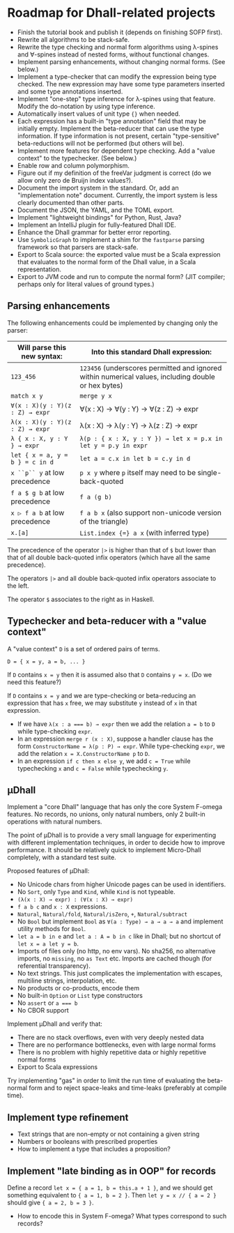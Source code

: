 # Roadmap for Dhall-related projects

- Finish the tutorial book and publish it (depends on finishing SOFP first).
- Rewrite all algorithms to be stack-safe.
- Rewrite the type checking and normal form algorithms using λ-spines and ∀-spines instead of nested forms, without functional changes.
- Implement parsing enhancements, without changing normal forms. (See below.)
- Implement a type-checker that can modify the expression being type checked. The new expression may have some type parameters inserted and some type annotations inserted.
- Implement "one-step" type inference for λ-spines using that feature. Modify the do-notation by using type inference.
- Automatically insert values of unit type `{}` when needed.
- Each expression has a built-in "type annotation" field that may be initially empty. Implement the beta-reducer that can use the type information. If type information is not present, certain "type-sensitive" beta-reductions will not be performed (but others will be).
- Implement more features for dependent type checking. Add a "value context" to the typechecker. (See below.)
- Enable row and column polymorphism.
- Figure out if my definition of the freeVar judgment is correct (do we allow only zero de Bruijn index values?).
- Document the import system in the standard. Or, add an "implementation note" document. Currently, the import system is less clearly documented than other parts.
- Document the JSON, the YAML, and the TOML export.
- Implement "lightweight bindings" for Python, Rust, Java?
- Implement an IntelliJ plugin for fully-featured Dhall IDE.
- Enhance the Dhall grammar for better error reporting.
- Use `SymbolicGraph` to implement a shim for the `fastparse` parsing framework so that parsers are stack-safe.
- Export to Scala source: the exported value must be a Scala expression that evaluates to the normal form of the Dhall value, in a Scala representation.
- Export to JVM code and run to compute the normal form? (JIT compiler; perhaps only for literal values of ground types.)

## Parsing enhancements

The following enhancements could be implemented by changing only the parser:

| Will parse this new syntax:     | Into this standard Dhall expression:                                                                |
|---------------------------------|-----------------------------------------------------------------------------------------------------|
| `123_456`                       | `123456` (underscores permitted and ignored within numerical values, including double or hex bytes) |
| `match x y`                     | `merge y x`                                                                                         |
| `∀(x : X)(y : Y)(z : Z) → expr` | ∀(x : X) → ∀(y : Y) → ∀(z : Z) → expr                                                               |
| `λ(x : X)(y : Y)(z : Z) → expr` | λ(x : X) → λ(y : Y) → λ(z : Z) → expr                                                               |
| `λ { x : X, y : Y } → expr`     | `λ(p : { x : X, y : Y }) → let x = p.x in let y = p.y in expr`                                      |
| `let { x = a, y = b } = c in d` | `let a = c.x in let b = c.y in d`                                                                   |
| `x ``p`` y`  at low precedence  | `p x y`  where `p` itself may need to be single-back-quoted                                         |
| `f a $ g b`  at low precedence  | `f a (g b)`                                                                                         |
| `x ▷ f a b`  at low precedence  | `f a b x`  (also support non-unicode version of the triangle)                                       |
| `x.[a]`                         | `List.index {=} a x`    (with inferred type)                                                        |

The precedence of the operator `|>`
is higher than that of `$` but lower than that of all double back-quoted infix operators (which have all the same precedence).

The operators `|>` and all double back-quoted infix operators associate to the left.

The operator `$` associates to the right as in Haskell.

## Typechecker and beta-reducer with a "value context"

A "value context" `D` is a set of ordered pairs of terms.

`D = { x = y, a = b, ... }`

If `D` contains `x = y` then it is assumed also that `D` contains `y = x`. (Do we need this feature?)

If `D` contains `x = y` and we are type-checking or beta-reducing an expression that has `x` free, we may substitute `y` instead of `x` in that expression.

- If we have `λ(x : a === b) → expr` then we add the relation `a = b` to `D` while type-checking `expr`.
- In an expression `merge r (x : X)`, suppose a handler clause has the form `ConstructorName = λ(p : P) → expr`. While type-checking `expr`, we add the relation `x = X.ConstructorName p` to `D`.
- In an expression `if c then x else y`, we add `c = True` while typechecking `x` and `c = False` while typechecking `y`.

## µDhall

Implement a "core Dhall" language that has only the core System F-omega features. No records, no unions, only natural numbers, only 2 built-in operations with natural numbers.

The point of µDhall is to provide a very small language for experimenting with different implementation techniques, in order to decide how to improve performance.
It should be relatively quick to implement Micro-Dhall completely, with a standard test suite.

Proposed features of µDhall:

- No Unicode chars from higher Unicode pages can be used in identifiers.
- No `Sort`, only `Type` and `Kind`, while `Kind` is not typeable.
- `(λ(x : X) → expr) : (∀(x : X) → expr)`
- `f a b c` and `x : X` expressions.
- `Natural`, `Natural/fold`, `Natural/isZero`, `+`, `Natural/subtract`
- No `Bool` but implement `Bool` as `∀(a : Type) → a → a → a` and implement utility methods for `Bool`.
- `let a = b in e` and `let a : A = b in c` like in Dhall; but no shortcut of `let x = a let y = b`.
- Imports of files only (no http, no env vars). No sha256, no alternative imports, no `missing`, no `as Text` etc. Imports are cached though (for referential transparency).
- No text strings. This just complicates the implementation with escapes, multiline strings, interpolation, etc.
- No products or co-products, encode them
- No built-in `Option` or `List` type constructors
- No `assert` or `a === b`
- No CBOR support

Implement µDhall and verify that:
- There are no stack overflows, even with very deeply nested data
- There are no performance bottlenecks, even with large normal forms
- There is no problem with highly repetitive data or highly repetitive normal forms
- Export to Scala expressions

Try implementing "gas" in order to limit the run time of evaluating the beta-normal form and to reject space-leaks and time-leaks (preferably at compile time).

## Implement type refinement

- Text strings that are non-empty or not containing a given string
- Numbers or booleans with prescribed properties
- How to implement a type that includes a proposition?

## Implement "late binding as in OOP" for records

Define a record `let x = { a = 1, b = this.a + 1 }`, and we should get something equivalent to `{ a = 1, b = 2 }`.
Then `let y = x // { a = 2 }` should give `{ a = 2, b = 3 }`.

- How to encode this in System F-omega? What types correspond to such records?
